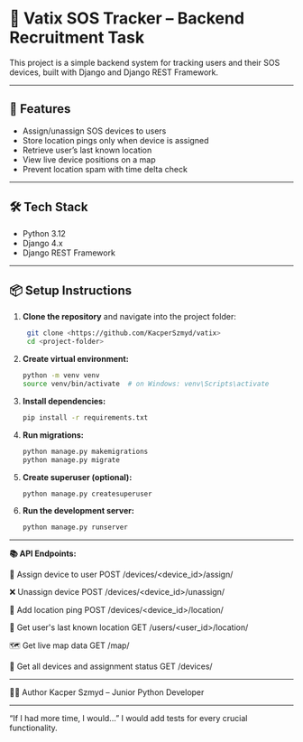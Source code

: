 # 📡 Vatix SOS Tracker – Backend Recruitment Task

This project is a simple backend system for tracking users and their SOS devices, built with Django and Django REST Framework.

---

## 🚀 Features

- Assign/unassign SOS devices to users
- Store location pings only when device is assigned
- Retrieve user’s last known location
- View live device positions on a map
- Prevent location spam with time delta check

---

## 🛠 Tech Stack

- Python 3.12
- Django 4.x
- Django REST Framework

---

## 📦 Setup Instructions

1. **Clone the repository** and navigate into the project folder:
   ```bash
    git clone <https://github.com/KacperSzmyd/vatix>
    cd <project-folder>
2. **Create virtual environment:**
    ```bash
    python -m venv venv
    source venv/bin/activate  # on Windows: venv\Scripts\activate
3. **Install dependencies:**
    ```bash
    pip install -r requirements.txt
4. **Run migrations:**
    ```bash
    python manage.py makemigrations
    python manage.py migrate
5. **Create superuser (optional):**
    ```bash
    python manage.py createsuperuser
6. **Run the development server:**
    ```bash
    python manage.py runserver


---
**📚 API Endpoints:**

🔄 Assign device to user
POST /devices/<device_id>/assign/

❌ Unassign device
POST /devices/<device_id>/unassign/

📍 Add location ping
POST /devices/<device_id>/location/

👤 Get user's last known location
GET /users/<user_id>/location/

🗺️ Get live map data
GET /map/

🧾 Get all devices and assignment status
GET /devices/

---

👨‍💻 Author
Kacper Szmyd – Junior Python Developer


---

“If I had more time, I would...”
I would add tests for every crucial functionality.  